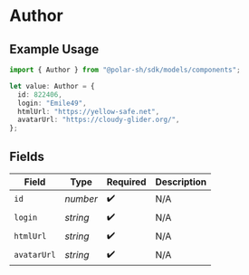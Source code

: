 # Author

## Example Usage

```typescript
import { Author } from "@polar-sh/sdk/models/components";

let value: Author = {
  id: 822406,
  login: "Emile49",
  htmlUrl: "https://yellow-safe.net",
  avatarUrl: "https://cloudy-glider.org/",
};
```

## Fields

| Field              | Type               | Required           | Description        |
| ------------------ | ------------------ | ------------------ | ------------------ |
| `id`               | *number*           | :heavy_check_mark: | N/A                |
| `login`            | *string*           | :heavy_check_mark: | N/A                |
| `htmlUrl`          | *string*           | :heavy_check_mark: | N/A                |
| `avatarUrl`        | *string*           | :heavy_check_mark: | N/A                |